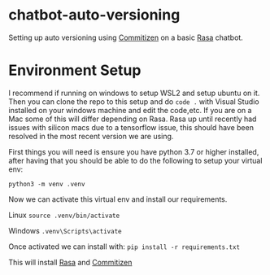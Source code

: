 # chatbot-auto-versioning
Setting up auto versioning using [Commitizen](https://commitizen-tools.github.io/commitizen/) on a basic [Rasa](https://www.rasa.com) chatbot.

# Environment Setup
I recommend if running on windows to setup WSL2 and setup ubuntu on it.  Then you can clone the repo to this setup and do `code .` with Visual Studio installed on your windows machine and edit the code,etc.  If you are on a Mac some of this will differ depending on Rasa.  Rasa up until recently had issues with silicon macs due to a tensorflow issue, this should have been resolved in the most recent version we are using.

First things you will need is ensure you have python 3.7 or higher installed, after having that you should be able to do the following to setup your virtual env:

`python3 -m venv .venv`

Now we can activate this virtual env and install our requirements.

Linux
`source .venv/bin/activate`

Windows
`.venv\Scripts\activate`

Once activated we can install with:
`pip install -r requirements.txt`

This will install [Rasa](https://www.rasa.com) and [Commitizen](https://commitizen-tools.github.io/commitizen/)

